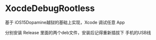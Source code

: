 # XocdeDebugRootless
基于 iOS15Dopamine越狱的基础上实现，Xcode 调试任意 App



分别安装 Release 里面的两个deb文件，安装后记得重新插拔下 手机的USB线
